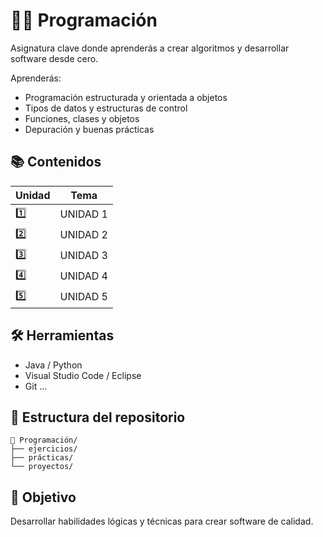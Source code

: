 # 👨‍💻 Programación

Asignatura clave donde aprenderás a crear algoritmos y desarrollar software desde cero.

Aprenderás:

- Programación estructurada y orientada a objetos
- Tipos de datos y estructuras de control
- Funciones, clases y objetos
- Depuración y buenas prácticas

## 📚 Contenidos

| Unidad | Tema |
|--------|------|
| 1️⃣     | UNIDAD 1 |
| 2️⃣     | UNIDAD 2 |
| 3️⃣     | UNIDAD 3 |
| 4️⃣     | UNIDAD 4 |
| 5️⃣     | UNIDAD 5 |

## 🛠️ Herramientas

- Java / Python
- Visual Studio Code / Eclipse
- Git
...

## 📁 Estructura del repositorio

```
📂 Programación/
├── ejercicios/
├── prácticas/
└── proyectos/
```


## 🎯 Objetivo

Desarrollar habilidades lógicas y técnicas para crear software de calidad.